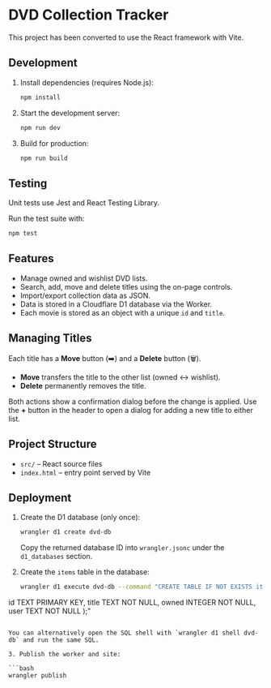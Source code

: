 # DVD Collection Tracker

This project has been converted to use the React framework with Vite.

## Development

1. Install dependencies (requires Node.js):

   ```bash
   npm install
   ```

2. Start the development server:

   ```bash
   npm run dev
   ```

3. Build for production:

   ```bash
   npm run build
   ```

## Testing

Unit tests use Jest and React Testing Library.

Run the test suite with:

```bash
npm test
```

## Features

- Manage owned and wishlist DVD lists.
- Search, add, move and delete titles using the on-page controls.
- Import/export collection data as JSON.
- Data is stored in a Cloudflare D1 database via the Worker.
- Each movie is stored as an object with a unique `id` and `title`.

## Managing Titles

Each title has a **Move** button (➡️) and a **Delete** button (🗑️).

- **Move** transfers the title to the other list (owned ↔ wishlist).
- **Delete** permanently removes the title.

Both actions show a confirmation dialog before the change is applied. Use the
**+** button in the header to open a dialog for adding a new title to either
list.

## Project Structure

- `src/` – React source files
- `index.html` – entry point served by Vite


## Deployment

1. Create the D1 database (only once):

   ```bash
   wrangler d1 create dvd-db
   ```

   Copy the returned database ID into `wrangler.jsonc` under the `d1_databases` section.

2. Create the `items` table in the database:

   ```bash
   wrangler d1 execute dvd-db --command "CREATE TABLE IF NOT EXISTS items (
  id TEXT PRIMARY KEY,
  title TEXT NOT NULL,
  owned INTEGER NOT NULL,
  user TEXT NOT NULL
);"
   ```

   You can alternatively open the SQL shell with `wrangler d1 shell dvd-db` and run the same SQL.

3. Publish the worker and site:

   ```bash
   wrangler publish
   ```
